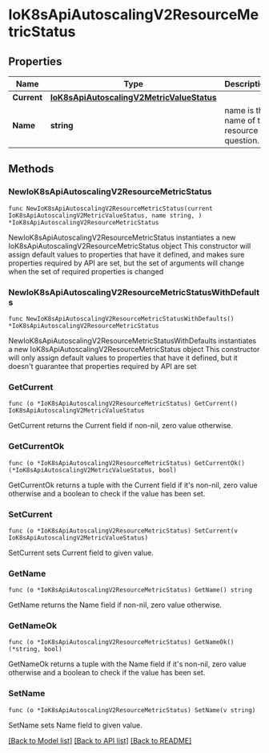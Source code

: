 # IoK8sApiAutoscalingV2ResourceMetricStatus

## Properties

Name | Type | Description | Notes
------------ | ------------- | ------------- | -------------
**Current** | [**IoK8sApiAutoscalingV2MetricValueStatus**](IoK8sApiAutoscalingV2MetricValueStatus.md) |  | 
**Name** | **string** | name is the name of the resource in question. | 

## Methods

### NewIoK8sApiAutoscalingV2ResourceMetricStatus

`func NewIoK8sApiAutoscalingV2ResourceMetricStatus(current IoK8sApiAutoscalingV2MetricValueStatus, name string, ) *IoK8sApiAutoscalingV2ResourceMetricStatus`

NewIoK8sApiAutoscalingV2ResourceMetricStatus instantiates a new IoK8sApiAutoscalingV2ResourceMetricStatus object
This constructor will assign default values to properties that have it defined,
and makes sure properties required by API are set, but the set of arguments
will change when the set of required properties is changed

### NewIoK8sApiAutoscalingV2ResourceMetricStatusWithDefaults

`func NewIoK8sApiAutoscalingV2ResourceMetricStatusWithDefaults() *IoK8sApiAutoscalingV2ResourceMetricStatus`

NewIoK8sApiAutoscalingV2ResourceMetricStatusWithDefaults instantiates a new IoK8sApiAutoscalingV2ResourceMetricStatus object
This constructor will only assign default values to properties that have it defined,
but it doesn't guarantee that properties required by API are set

### GetCurrent

`func (o *IoK8sApiAutoscalingV2ResourceMetricStatus) GetCurrent() IoK8sApiAutoscalingV2MetricValueStatus`

GetCurrent returns the Current field if non-nil, zero value otherwise.

### GetCurrentOk

`func (o *IoK8sApiAutoscalingV2ResourceMetricStatus) GetCurrentOk() (*IoK8sApiAutoscalingV2MetricValueStatus, bool)`

GetCurrentOk returns a tuple with the Current field if it's non-nil, zero value otherwise
and a boolean to check if the value has been set.

### SetCurrent

`func (o *IoK8sApiAutoscalingV2ResourceMetricStatus) SetCurrent(v IoK8sApiAutoscalingV2MetricValueStatus)`

SetCurrent sets Current field to given value.


### GetName

`func (o *IoK8sApiAutoscalingV2ResourceMetricStatus) GetName() string`

GetName returns the Name field if non-nil, zero value otherwise.

### GetNameOk

`func (o *IoK8sApiAutoscalingV2ResourceMetricStatus) GetNameOk() (*string, bool)`

GetNameOk returns a tuple with the Name field if it's non-nil, zero value otherwise
and a boolean to check if the value has been set.

### SetName

`func (o *IoK8sApiAutoscalingV2ResourceMetricStatus) SetName(v string)`

SetName sets Name field to given value.



[[Back to Model list]](../README.md#documentation-for-models) [[Back to API list]](../README.md#documentation-for-api-endpoints) [[Back to README]](../README.md)


